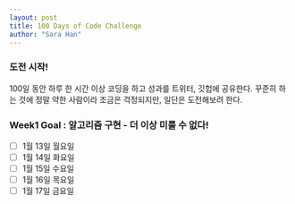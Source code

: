```yaml
---
layout: post
title: 100 Days of Code Challenge
author: "Sara Han"
---
```


### 도전 시작!
100일 동안 하루 한 시간 이상 코딩을 하고 성과를 트위터, 깃헙에 공유한다. 꾸준히 하는 것에 정말 약한 사람이라 조금은 걱정되지만, 일단은 도전해보려 한다.

### Week1 Goal : 알고리즘 구현 - 더 이상 미룰 수 없다!
- [ ] 1월 13일 월요일
- [ ] 1월 14일 화요일
- [ ] 1월 15일 수요일
- [ ] 1월 16일 목요일
- [ ] 1월 17일 금요일
